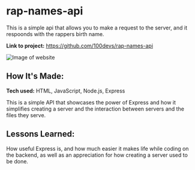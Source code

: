 # rap-names-api
This is a simple api that allows you to make a request to the server, and it respoonds with the rappers birth name.

**Link to project:** https://github.com/100devs/rap-names-api

![Image of website](http://ibb.co/CVxNtGY)

## How It's Made:

**Tech used:** HTML, JavaScript, Node.js, Express

This is a simple API that showcases the power of Express and how it simplifies creating a server and the interaction between servers and the files they serve. 



## Lessons Learned:

How useful Express is, and how much easier it makes life while coding on the backend, as well as an appreciation for how creating a server used to be done.  

